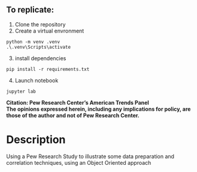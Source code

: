 ## To replicate:

1. Clone the repository
2. Create a virtual envronment

```
python -m venv .venv
.\.venv\Scripts\activate

```

3. install dependencies

```
pip install -r requirements.txt
```

4. Launch notebook

```
jupyter lab
```

**Citation: Pew Research Center’s American Trends Panel**  <br>
**The opinions expressed herein, including any implications for policy, are those of the author and not of Pew Research Center.**

# Description

Using a Pew Research Study to illustrate some data preparation and correlation techniques, using an Object Oriented approach
